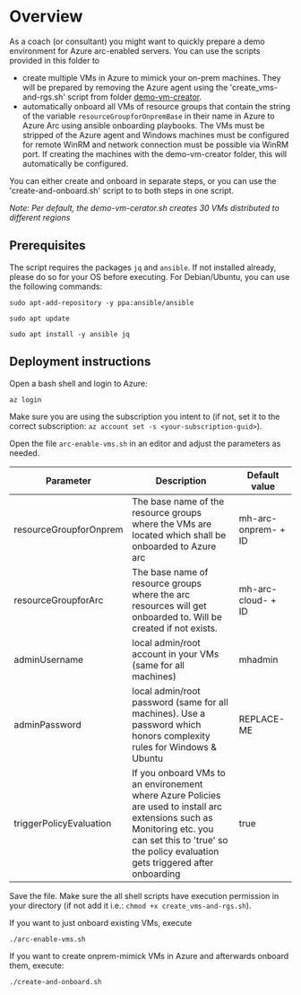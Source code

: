 # Overview
As a coach (or consultant) you might want to quickly prepare a demo environment for Azure arc-enabled servers. You can use the scripts provided in this folder to
- create multiple VMs in Azure to mimick your on-prem machines. They will be prepared by removing the Azure agent using the 'create_vms-and-rgs.sh' script from folder [demo-vm-creator](../demo-vm-creator/).
- automatically onboard all VMs of resource groups that contain the string of the variable `resourceGroupforOnpremBase` in their name in Azure to Azure Arc using ansible onboarding playbooks. The VMs must be stripped of the Azure agent and Windows machines must be configured for remote WinRM and network connection must be possible via WinRM port. If creating the machines with the demo-vm-creator folder, this will automatically be configured. 

You can either create and onboard in separate steps, or you can use the 'create-and-onboard.sh' script to to both steps in one script.

*Note: Per default, the demo-vm-cerator.sh creates 30 VMs distributed to different regions*

## Prerequisites
The script requires the packages `jq` and `ansible`. If not installed already, please do so for your OS before executing. For Debian/Ubuntu, you can use the following commands:

```shell
sudo apt-add-repository -y ppa:ansible/ansible

sudo apt update

sudo apt install -y ansible jq
```

## Deployment instructions
Open a bash shell and login to Azure:
```shell
az login
```
Make sure you are using the subscription you intent to (if not, set it to the correct subscription: ```az account set -s <your-subscription-guid>```).

Open the file ```arc-enable-vms.sh``` in an editor and adjust the parameters as needed.

|Parameter        |Description    |Default value    |
|-----------------           |---------------|------------|
|resourceGroupforOnprem      |The base name of the resource groups where the VMs are located which shall be onboarded to Azure arc     |mh-arc-onprem- + ID|
|resourceGroupforArc         |The base name of resource groups where the arc resources will get onboarded to. Will be created if not exists. |mh-arc-cloud- + ID|
|adminUsername          |local admin/root account in your VMs (same for all machines)|mhadmin|
|adminPassword          |local admin/root password (same for all machines). Use a password which honors complexity rules for Windows & Ubuntu|REPLACE-ME|
|triggerPolicyEvaluation                |If you onboard VMs to an environement where Azure Policies are used to install arc extensions such as Monitoring etc. you can set this to 'true' so the policy evaluation gets triggered after onboarding | true |

Save the file. Make sure the all shell scripts have execution permission in your directory (if not add it i.e.: ```chmod +x create_vms-and-rgs.sh```).

If you want to just onboard existing VMs, execute 
```shell
./arc-enable-vms.sh
```

If you want to create onprem-mimick VMs in Azure and afterwards onboard them, execute:
```shell
./create-and-onboard.sh
```

